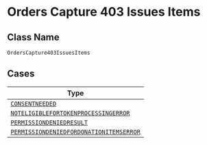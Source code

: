 
# Orders Capture 403 Issues Items

## Class Name

`OrdersCapture403IssuesItems`

## Cases

| Type |
|  --- |
| [`CONSENTNEEDED`](../../../doc/models/consentneeded.md) |
| [`NOTELIGIBLEFORTOKENPROCESSINGERROR`](../../../doc/models/noteligiblefortokenprocessingerror.md) |
| [`PERMISSIONDENIEDRESULT`](../../../doc/models/permissiondeniedresult.md) |
| [`PERMISSIONDENIEDFORDONATIONITEMSERROR`](../../../doc/models/permissiondeniedfordonationitemserror.md) |

